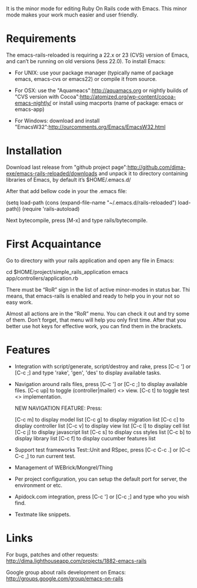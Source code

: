 It is the minor mode for editing Ruby On Rails code with Emacs. This
minor mode makes your work much easier and user friendly.


# Requirements

The emacs-rails-reloaded is requiring a 22.x or 23 (CVS) version of
Emacs, and can’t be running on old versions (less 22.0). To install
Emacs:

* For UNIX: use your package manager (typically name of package emacs,
  emacs-cvs or emacs22) or compile it from source.

* For OSX: use the "Aquameacs":http://aquamacs.org or nightly builds
  of "CVS version with Cocoa":http://atomized.org/wp-content/cocoa-emacs-nightly/
  or install using macports (name of package: emacs or emacs-app)

* For Windows: download and install "EmacsW32":http://ourcomments.org/Emacs/EmacsW32.html


# Installation

Download last release from "github project page":http://github.com/dima-exe/emacs-rails-reloaded/downloads
and unpack it to directory containing libraries of Emacs, by default it’s
$HOME/.emacs.d/

After that add bellow code in your the .emacs file:

  (setq load-path (cons (expand-file-name "~/.emacs.d/rails-reloaded") load-path))
  (require 'rails-autoload)

Next bytecompile, press [M-x] and type rails/bytecompile.


# First Acquaintance

Go to directory with your rails application and open any file in Emacs:

  cd $HOME/project/simple_rails_application
  emacs app/controllers/application.rb

There must be “RoR” sign in the list of active minor-modes in status
bar. Thi means, that emacs-rails is enabled and ready to help you in
your not so easy work.

Almost all actions are in the “RoR” menu. You can check it
out and try some of them. Don’t forget, that menu will help you only
first time. After that you better use hot keys for effective work, you
can find them in the brackets.


# Features

* Integration with script/generate, script/destroy and rake, press
  [C-c '] or [C-c ;] and type 'rake', 'gen', 'des' to display
  available tasks.

* Navigation around rails files,
  press [C-c '] or [C-c ;] to display available files.
  [C-c up] to toggle (controller|mailer) <> view.
  [C-c t] to toggle test <> implementation.

  NEW NAVIGATION FEATURE:
  Press:

  [C-c m] to display model list
  [C-c g] to display migration list
  [C-c c] to display controller list 
  [C-c v] to display view list
  [C-c l] to display cell list
  [C-c j] to display javascript list
  [C-c s] to display css styles list
  [C-c b] to display library list
  [C-c f] to display cucumber features list

* Support test frameworks Test::Unit and RSpec, press [C-c C-c .] or
  [C-c C-c ,] to run current test.

* Management of WEBrick/Mongrel/Thing

* Per project configuration, you can setup the default port for server,
  the environment or etc.

* Apidock.com integration, press [C-c '] or [C-c ;] and type who you
  wish find.

* Textmate like snippets.


# Links

For bugs, patches and other requests:
http://dima.lighthouseapp.com/projects/1882-emacs-rails

Google group about rails development on Emacs:
http://groups.google.com/group/emacs-on-rails
